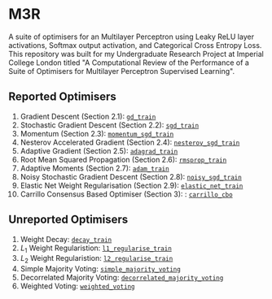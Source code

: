 <style TYPE="text/css">
code.has-jax {font: inherit; font-size: 100%; background: inherit; border: inherit;}
</style>
<script type="text/x-mathjax-config">
MathJax.Hub.Config({
    tex2jax: {
        inlineMath: [['$','$'], ['\\(','\\)']],
        skipTags: ['script', 'noscript', 'style', 'textarea', 'pre'] // removed 'code' entry
    }
});
MathJax.Hub.Queue(function() {
    var all = MathJax.Hub.getAllJax(), i;
    for(i = 0; i < all.length; i += 1) {
        all[i].SourceElement().parentNode.className += ' has-jax';
    }
});
</script>
<script type="text/javascript" src="https://cdnjs.cloudflare.com/ajax/libs/mathjax/2.7.4/MathJax.js?config=TeX-AMS_HTML-full"></script>

# M3R

A suite of optimisers for an Multilayer Perceptron using Leaky ReLU layer activations, Softmax output activation, and Categorical Cross Entropy Loss. This repository was built for my Undergraduate Research Project at Imperial College London titled "A Computational Review of the Performance of a Suite of Optimisers for Multilayer Perceptron Supervised Learning".

## Reported Optimisers
1. Gradient Descent (Section 2.1): [`gd_train`](../M3R/Main/Req/mlp.py)
2. Stochastic Gradient Descent (Section 2.2): [`sgd_train`](../M3R/Main/Req/mlp.py)
3. Momentum (Section 2.3): [`momentum_sgd_train`](../M3R/Main/Req/mlp.py)
4. Nesterov Accelerated Gradient (Section 2.4): [`nesterov_sgd_train`](../M3R/Main/Req/mlp.py)
5. Adaptive Gradient (Section 2.5): [`adagrad_train`](../M3R/Main/Req/mlp.py)
6. Root Mean Squared Propagation (Section 2.6): [`rmsprop_train`](../M3R/Main/Req/mlp.py)
7. Adaptive Moments (Section 2.7): [`adam_train`](../M3R/Main/Req/mlp.py)
8. Noisy Stochastic Gradient Descent (Section 2.8): [`noisy_sgd_train`](../M3R/Main/Req/mlp.py)
10. Elastic Net Weight Regularisation (Section 2.9): [`elastic_net_train`](../M3R/Main/Req/mlp.py)
11. Carrillo Consensus Based Optimiser (Section 3): : [`carrillo_cbo`](../M3R/Main/Req/carrillo.py)

## Unreported Optimisers
1. Weight Decay: [`decay_train`](../M3R/Main/Req/mlp.py)
2. $L_{1}$ Weight Regularistion: [`l1_regularise_train`](../M3R/Main/Req/mlp.py)
3. $L_{2}$ Weight Regularistion: [`l2_regularise_train`](../M3R/Main/Req/mlp.py)
4. Simple Majority Voting: [`simple_majority_voting`](../M3R/Main/Req/ensemble.py)
5. Decorrelated Majority Voting: [`decorrelated_majority_voting`](../M3R/Main/Req/ensemble.py)
6. Weighted Voting: [`weighted_voting`](../M3R/Main/Req/ensemble.py)
